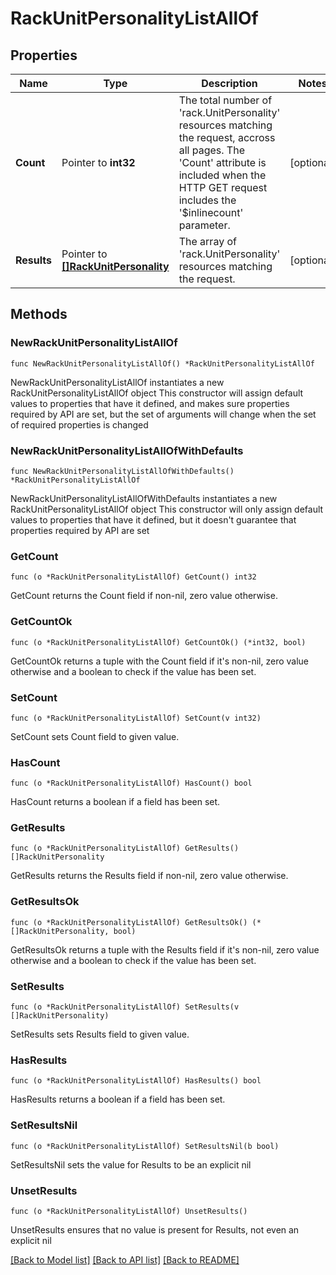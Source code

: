 # RackUnitPersonalityListAllOf

## Properties

Name | Type | Description | Notes
------------ | ------------- | ------------- | -------------
**Count** | Pointer to **int32** | The total number of &#39;rack.UnitPersonality&#39; resources matching the request, accross all pages. The &#39;Count&#39; attribute is included when the HTTP GET request includes the &#39;$inlinecount&#39; parameter. | [optional] 
**Results** | Pointer to [**[]RackUnitPersonality**](RackUnitPersonality.md) | The array of &#39;rack.UnitPersonality&#39; resources matching the request. | [optional] 

## Methods

### NewRackUnitPersonalityListAllOf

`func NewRackUnitPersonalityListAllOf() *RackUnitPersonalityListAllOf`

NewRackUnitPersonalityListAllOf instantiates a new RackUnitPersonalityListAllOf object
This constructor will assign default values to properties that have it defined,
and makes sure properties required by API are set, but the set of arguments
will change when the set of required properties is changed

### NewRackUnitPersonalityListAllOfWithDefaults

`func NewRackUnitPersonalityListAllOfWithDefaults() *RackUnitPersonalityListAllOf`

NewRackUnitPersonalityListAllOfWithDefaults instantiates a new RackUnitPersonalityListAllOf object
This constructor will only assign default values to properties that have it defined,
but it doesn't guarantee that properties required by API are set

### GetCount

`func (o *RackUnitPersonalityListAllOf) GetCount() int32`

GetCount returns the Count field if non-nil, zero value otherwise.

### GetCountOk

`func (o *RackUnitPersonalityListAllOf) GetCountOk() (*int32, bool)`

GetCountOk returns a tuple with the Count field if it's non-nil, zero value otherwise
and a boolean to check if the value has been set.

### SetCount

`func (o *RackUnitPersonalityListAllOf) SetCount(v int32)`

SetCount sets Count field to given value.

### HasCount

`func (o *RackUnitPersonalityListAllOf) HasCount() bool`

HasCount returns a boolean if a field has been set.

### GetResults

`func (o *RackUnitPersonalityListAllOf) GetResults() []RackUnitPersonality`

GetResults returns the Results field if non-nil, zero value otherwise.

### GetResultsOk

`func (o *RackUnitPersonalityListAllOf) GetResultsOk() (*[]RackUnitPersonality, bool)`

GetResultsOk returns a tuple with the Results field if it's non-nil, zero value otherwise
and a boolean to check if the value has been set.

### SetResults

`func (o *RackUnitPersonalityListAllOf) SetResults(v []RackUnitPersonality)`

SetResults sets Results field to given value.

### HasResults

`func (o *RackUnitPersonalityListAllOf) HasResults() bool`

HasResults returns a boolean if a field has been set.

### SetResultsNil

`func (o *RackUnitPersonalityListAllOf) SetResultsNil(b bool)`

 SetResultsNil sets the value for Results to be an explicit nil

### UnsetResults
`func (o *RackUnitPersonalityListAllOf) UnsetResults()`

UnsetResults ensures that no value is present for Results, not even an explicit nil

[[Back to Model list]](../README.md#documentation-for-models) [[Back to API list]](../README.md#documentation-for-api-endpoints) [[Back to README]](../README.md)


